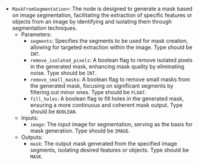 - `MaskFromSegmentation+`: The node is designed to generate a mask based on image segmentation, facilitating the extraction of specific features or objects from an image by identifying and isolating them through segmentation techniques.
    - Parameters:
        - `segments`: Specifies the segments to be used for mask creation, allowing for targeted extraction within the image. Type should be `INT`.
        - `remove_isolated_pixels`: A boolean flag to remove isolated pixels in the generated mask, enhancing mask quality by eliminating noise. Type should be `INT`.
        - `remove_small_masks`: A boolean flag to remove small masks from the generated mask, focusing on significant segments by filtering out minor ones. Type should be `FLOAT`.
        - `fill_holes`: A boolean flag to fill holes in the generated mask, ensuring a more continuous and coherent mask output. Type should be `BOOLEAN`.
    - Inputs:
        - `image`: The input image for segmentation, serving as the basis for mask generation. Type should be `IMAGE`.
    - Outputs:
        - `mask`: The output mask generated from the specified image segments, isolating desired features or objects. Type should be `MASK`.
